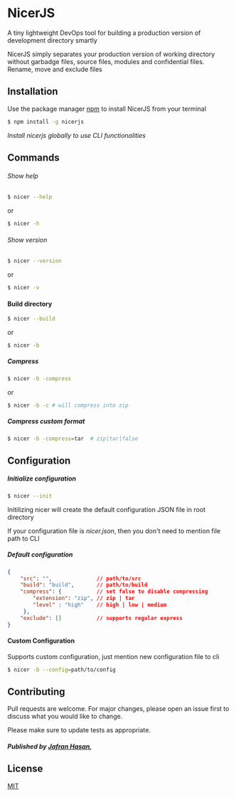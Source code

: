 # NicerJS

A tiny lightweight DevOps tool for building a production version of development directory smartly

NicerJS simply separates your production version of working directory without garbadge files, source files, modules and confidential files. Rename, move and exclude files 

## Installation

Use the package manager [npm](https://www.npmjs.com) to install NicerJS from your terminal

```bash
$ npm install -g nicerjs
```
*Install nicerjs globally to use CLI functionalities*

## Commands

###### Show help
```bash
$ nicer --help
```
or
```bash
$ nicer -h
```
###### Show version
```bash
$ nicer --version
```
or 
```bash
$ nicer -v
```
#### Build directory
```bash
$ nicer --build
```
or 
```bash
$ nicer -b
```
##### Compress
```bash
$ nicer -b -compress
```
or
```bash
$ nicer -b -c # will compress into zip
```
##### Compress custom format
```bash
$ nicer -b -compress=tar  # zip|tar|false
```

## Configuration

##### Initialize configuration
```bash
$ nicer --init
```
Initilizing nicer will create the default configuration JSON file in root directory

If your configuration file is *nicer.json*, then you don't need to mention file path to CLI


##### Default configuration
```json
{
    "src": "",              // path/to/src
    "build": "build",       // path/to/build
    "compress": {           // set false to disable compressing
        "extension": "zip", // zip | tar
        "level" : "high"    // high | low | medium
     },
    "exclude": []           // supports regular express
}
```
#### Custom Configuration

Supports custom configuration, just mention new configuration file to cli
```bash
$ nicer -b --config=path/to/config
``` 

## Contributing
Pull requests are welcome. For major changes, please open an issue first to discuss what you would like to change.

Please make sure to update tests as appropriate.
##### Published by [Jafran Hasan](https://fb.com/IamJafran), 

## License
[MIT](https://choosealicense.com/licenses/mit/)